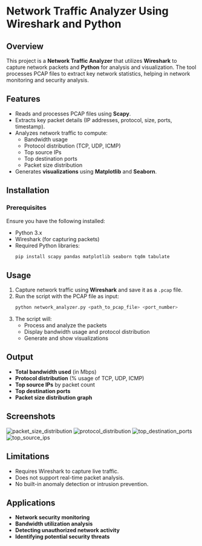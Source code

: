 # Network Traffic Analyzer Using Wireshark and Python

## Overview
This project is a **Network Traffic Analyzer** that utilizes **Wireshark** to capture network packets and **Python** for analysis and visualization. The tool processes PCAP files to extract key network statistics, helping in network monitoring and security analysis.

## Features
- Reads and processes PCAP files using **Scapy**.
- Extracts key packet details (IP addresses, protocol, size, ports, timestamp).
- Analyzes network traffic to compute:
  - Bandwidth usage
  - Protocol distribution (TCP, UDP, ICMP)
  - Top source IPs
  - Top destination ports
  - Packet size distribution
- Generates **visualizations** using **Matplotlib** and **Seaborn**.

## Installation
### Prerequisites
Ensure you have the following installed:
- Python 3.x
- Wireshark (for capturing packets)
- Required Python libraries:
  ```bash
  pip install scapy pandas matplotlib seaborn tqdm tabulate
  ```

## Usage
1. Capture network traffic using **Wireshark** and save it as a `.pcap` file.
2. Run the script with the PCAP file as input:
   ```bash
   python network_analyzer.py <path_to_pcap_file> <port_number>
   ```
3. The script will:
   - Process and analyze the packets
   - Display bandwidth usage and protocol distribution
   - Generate and show visualizations

## Output
- **Total bandwidth used** (in Mbps)
- **Protocol distribution** (% usage of TCP, UDP, ICMP)
- **Top source IPs** by packet count
- **Top destination ports**
- **Packet size distribution graph**

## Screenshots
![packet_size_distribution](https://github.com/user-attachments/assets/59a8c63f-a475-497a-9671-3e5a34b800e2)
![protocol_distribution](https://github.com/user-attachments/assets/0213f0a8-5aba-403c-bd87-b2bc6c2a3115)
![top_destination_ports](https://github.com/user-attachments/assets/c8912192-3511-4d0d-9221-fdf3019e7e8f)
![top_source_ips](https://github.com/user-attachments/assets/69ea70a3-5504-47b5-83f2-76ee88582f2c)

## Limitations
- Requires Wireshark to capture live traffic.
- Does not support real-time packet analysis.
- No built-in anomaly detection or intrusion prevention.

## Applications
- **Network security monitoring**
- **Bandwidth utilization analysis**
- **Detecting unauthorized network activity**
- **Identifying potential security threats**



